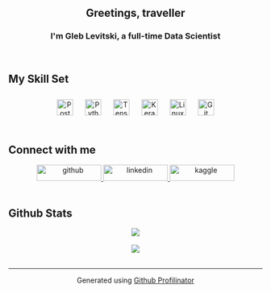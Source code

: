 ## <div align="center">Greetings, traveller</div>

### <div align="center">I'm Gleb Levitski, a full-time Data Scientist</div>

<br/>

## My Skill Set

<div align="center">
<a href="https://www.postgresql.org/" target="_blank"><img style="margin: 10px" src="https://upload.wikimedia.org/wikipedia/commons/2/29/Postgresql_elephant.svg" alt="PostgreSQL" height="32" /></a>
<a href="https://www.python.org/" target="_blank"><img style="margin: 10px" src="https://upload.wikimedia.org/wikipedia/commons/c/c3/Python-logo-notext.svg" alt="Python" height="32" /></a>
<a href="https://www.tensorflow.org/" target="_blank"><img style="margin: 10px" src="https://upload.wikimedia.org/wikipedia/commons/2/2d/Tensorflow_logo.svg" alt="TensorFlow" height="32" /></a>
<a href="https://keras.io/" target="_blank"><img style="margin: 10px" src="https://upload.wikimedia.org/wikipedia/commons/a/ae/Keras_logo.svg" alt="Keras" height="32" /></a>
<a href="https://www.linux.org/" target="_blank"><img style="margin: 10px" src="https://upload.wikimedia.org/wikipedia/commons/3/35/Tux.svg" alt="Linux" height="32" /></a>
<a href="https://git-scm.com/" target="_blank"><img style="margin: 10px" src="https://upload.wikimedia.org/wikipedia/commons/3/3f/Git_icon.svg" alt="Git" height="32" /></a>
</div>

</td><td valign="top" width="33%">

</td><td valign="top" width="33%">

</td></tr></table>  

<br/>  

## Connect with me
<div align="center">
<a href="https://github.com/glevv" target="_blank">
<img src=https://img.shields.io/badge/github-%2324292e.svg?&style=for-the-badge&logo=github&logoColor=white alt=github style="margin-bottom: 5px;" width="128px" height="32px"/>
</a>
<a href="https://linkedin.com/in/gleb-levitski/" target="_blank">
<img src=https://img.shields.io/badge/linkedin-%231E77B5.svg?&style=for-the-badge&logo=linkedin&logoColor=white alt=linkedin style="margin-bottom: 5px;" width="128px" height="32px"/>
</a>
<a href="https://www.kaggle.com/altprof" target="_blank">
<img src=https://img.shields.io/badge/kaggle-%2344BAE8.svg?&style=for-the-badge&logo=kaggle&logoColor=white alt=kaggle style="margin-bottom: 5px;" width="128px" height="32px"/>
</a>
</div>

<br/>

## Github Stats
<div align="center"><img src="https://github-readme-stats-sigma-five.vercel.app/api?username=glevv&show_icons=true&count_private=true&hide_border=true" align="center" /></div>

<br/>

<div align="center"><img src="https://komarev.com/ghpvc/?username=glevv&&style=flat-square" align="center" /></div>

<br/>

----
<div align="center">Generated using <a href="https://profilinator.rishav.dev/" target="_blank">Github Profilinator</a></div>
